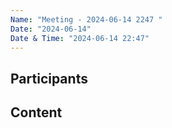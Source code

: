 ```yaml
---
Name: "Meeting - 2024-06-14 2247 "
Date: "2024-06-14"
Date & Time: "2024-06-14 22:47"
---
```

## Participants


## Content

